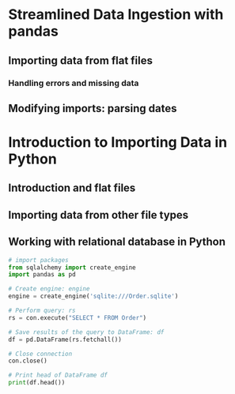 # Streamlined Data Ingestion with pandas

## Importing data from flat files

### Handling errors and missing data

## Modifying imports: parsing dates

# Introduction to Importing Data in Python
## Introduction and flat files

## Importing data from other file types

## Working with relational database in Python
```python
# import packages
from sqlalchemy import create_engine
import pandas as pd

# Create engine: engine
engine = create_engine('sqlite:///Order.sqlite')

# Perform query: rs
rs = con.execute("SELECT * FROM Order")

# Save results of the query to DataFrame: df
df = pd.DataFrame(rs.fetchall())

# Close connection
con.close()

# Print head of DataFrame df
print(df.head())
```